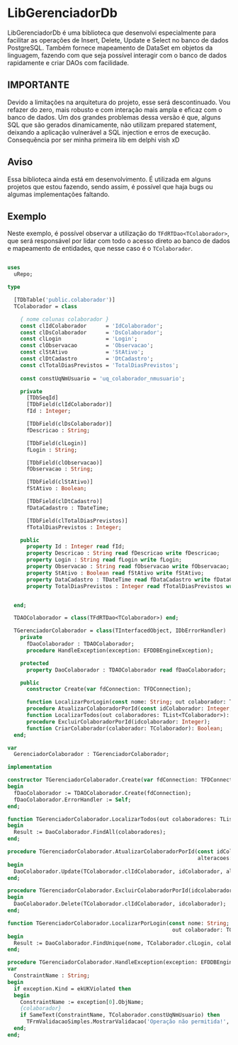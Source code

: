 # LibGerenciadorDb

LibGerenciadorDb é uma biblioteca que desenvolvi especialmente para facilitar as operações de Insert, Delete, Update e Select no banco de dados PostgreSQL. 
Também fornece mapeamento de DataSet em objetos da linguagem, fazendo com que seja possível interagir com o banco de dados rapidamente e criar DAOs com facilidade.

## IMPORTANTE

Devido a limitações na arquitetura do projeto, esse será descontinuado. Vou refazer do zero, mais robusto e com interação mais ampla e eficaz com o banco de dados.
Um dos grandes problemas dessa versão é que, alguns SQL que são gerados dinamicamente, não utilizam prepared statement, deixando a aplicação vulnerável a SQL injection
e erros de execução. Consequência por ser minha primeira lib em delphi vish xD

## Aviso

Essa biblioteca ainda está em desenvolvimento. É utilizada em alguns projetos que estou fazendo, sendo assim, é possível que haja bugs ou algumas implementações faltando.

## Exemplo

Neste exemplo, é possível observar a utilização do ``TFdRTDao<TColaborador>``, que será responsável por lidar com todo o acesso direto ao banco de dados e mapeamento de entidades, que nesse caso é o ``TColaborador``.

```pascal

uses
  uRepo;

type

  [TDbTable('public.colaborador')]
  TColaborador = class

    { nome colunas colaborador }
    const clIdColaborador      = 'IdColaborador';
    const clDsColaborador      = 'DsColaborador';
    const clLogin              = 'Login';
    const clObservacao         = 'Observacao';
    const clStAtivo            = 'StAtivo';
    const clDtCadastro         = 'DtCadastro';
    const clTotalDiasPrevistos = 'TotalDiasPrevistos';
	
	const constUqNmUsuario = 'uq_colaborador_nmusuario';

    private
      [TDbSeqId]
      [TDbField(clIdColaborador)]
      fId : Integer;

      [TDbField(clDsColaborador)]
      fDescricao : String;

      [TDbField(clLogin)]
      fLogin : String;

      [TDbField(clObservacao)]
      fObservacao : String;

      [TDbField(clStAtivo)]
      fStAtivo : Boolean;

      [TDbField(clDtCadastro)]
      fDataCadastro : TDateTime;

      [TDbField(clTotalDiasPrevistos)]
      fTotalDiasPrevistos : Integer;

    public
      property Id : Integer read fId;
      property Descricao : String read fDescricao write fDescricao;
      property Login : String read fLogin write fLogin;
      property Observacao : String read fObservacao write fObservacao;
      property StAtivo : Boolean read fStAtivo write fStAtivo;
      property DataCadastro : TDateTime read fDataCadastro write fDataCadastro;
      property TotalDiasPrevistos : Integer read fTotalDiasPrevistos write fTotalDiasPrevistos;


  end;

  TDAOColaborador = class(TFdRTDao<TColaborador>) end;

  TGerenciadorColaborador = class(TInterfacedObject, IDbErrorHandler)
    private
      fDaoColaborador : TDAOColaborador;
      procedure HandleException(exception: EFDDBEngineException);

    protected
      property DaoColaborador : TDAOColaborador read fDaoColaborador;

    public
      constructor Create(var fdConnection: TFDConnection);

      function LocalizarPorLogin(const nome: String; out colaborador: TColaborador): Boolean;
      procedure AtualizarColaboradorPorId(const idColaborador: Integer; alteracoes: TDictionary<String, Variant>);
      function LocalizarTodos(out colaboradores: TList<TColaborador>): Boolean;
      procedure ExcluirColaboradorPorId(idcolaborador: Integer);
      function CriarColaborador(colaborador: TColaborador): Boolean;
  end;

var
  GerenciadorColaborador : TGerenciadorColaborador;

implementation

constructor TGerenciadorColaborador.Create(var fdConnection: TFDConnection);
begin
  fDaoColaborador := TDAOColaborador.Create(fdConnection);
  fDaoColaborador.ErrorHandler := Self;
end;

function TGerenciadorColaborador.LocalizarTodos(out colaboradores: TList<TColaborador>): Boolean;
begin
  Result := DaoColaborador.FindAll(colaboradores);
end;

procedure TGerenciadorColaborador.AtualizarColaboradorPorId(const idColaborador: Integer;
                                                            alteracoes: TDictionary<String, Variant>);
begin
  DaoColaborador.Update(TColaborador.clIdColaborador, idColaborador, alteracoes);
end;

procedure TGerenciadorColaborador.ExcluirColaboradorPorId(idcolaborador: Integer);
begin
  DaoColaborador.Delete(TColaborador.clIdColaborador, idcolaborador);
end;

function TGerenciadorColaborador.LocalizarPorLogin(const nome: String;
                                                    out colaborador: TColaborador): Boolean;
begin
  Result := DaoColaborador.FindUnique(nome, TColaborador.clLogin, colaborador);
end;

procedure TGerenciadorColaborador.HandleException(exception: EFDDBEngineException);
var
  ConstraintName : String;
begin
  if exception.Kind = ekUKViolated then
  begin
    ConstraintName := exception[0].ObjName;
    {colaborador}
    if SameText(ConstraintName, TColaborador.constUqNmUsuario) then
      TFrmValidacaoSimples.MostrarValidacao('Operação não permitida!', 'Já existe um colaborador com este login! Verifique.', '')
  end;
end;

```
